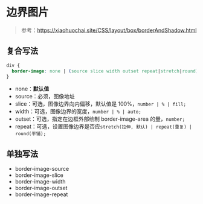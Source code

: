 # 边界图片

> 参考：https://xiaohuochai.site/CSS/layout/box/borderAndShadow.html

## 复合写法

```css
div {
  border-image: none | (source slice width outset repeat|stretch|round);
}
```

- none：**默认值**
- source：必须，图像地址
- slice：可选，图像边界向内偏移，默认值是 100%，`number | % | fill;`
- width：可选，图像边界的宽度，`number | % | auto;`
- outset：可选，指定在边框外部绘制 border-image-area 的量，`number;`
- repeat：可选，设置图像边界是否应`stretch(拉伸, 默认) | repeat(重复) | round(平铺);`

## 单独写法

- border-image-source
- border-image-slice
- border-image-width
- border-image-outset
- border-image-repeat
